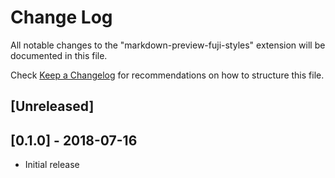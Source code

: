 # Change Log

All notable changes to the "markdown-preview-fuji-styles" extension will be documented in this file.

Check [Keep a Changelog](http://keepachangelog.com/) for recommendations on how to structure this file.

## [Unreleased]

## [0.1.0] - 2018-07-16

- Initial release
